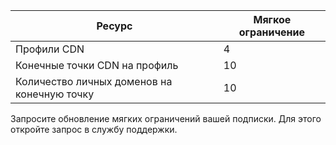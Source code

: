 
Ресурс | Мягкое ограничение
---------|-----------
Профили CDN | 4
Конечные точки CDN на профиль | 10
Количество личных доменов на конечную точку | 10 

Запросите обновление мягких ограничений вашей подписки. Для этого откройте запрос в службу поддержки.

<!---HONumber=AcomDC_0121_2016-->